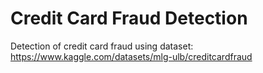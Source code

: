 # Credit Card Fraud Detection
Detection of credit card fraud using dataset: https://www.kaggle.com/datasets/mlg-ulb/creditcardfraud
